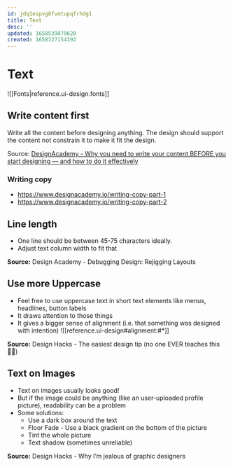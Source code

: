 ```yaml
---
id: jdq1espvg8fvmtupqfrhdg1
title: Text
desc: ''
updated: 1658539079620
created: 1658327154392
---
```

# Text

![[Fonts|reference.ui-design.fonts]]

## Write content first
Write all the content before designing anything. The design should support the content not constrain it to make it
fit the design.

Source: [DesignAcademy - Why you need to write your content BEFORE you start designing — and how to do it effectively](https://www.designacademy.io/content-first)

### Writing copy
- https://www.designacademy.io/writing-copy-part-1
- https://www.designacademy.io/writing-copy-part-2

## Line length
- One line should be between 45-75 characters ideally.
- Adjust text column width to fit that

**Source:** Design Academy - Debugging Design: Rejigging Layouts

## Use more Uppercase
- Feel free to use uppercase text in short text elements like menus, headlines, button labels
- It draws attention to those things
- It gives a bigger sense of alignment (i.e. that something was designed with intention)
  ![[reference.ui-design#alignment:#*]]

**Source:** Design Hacks - The easiest design tip (no one EVER teaches this 🤦‍♂️)

## Text on Images
- Text on images usually looks good!
- But if the image could be anything (like an user-uploaded profile picture), readability can be a problem
- Some solutions:
  - Use a dark box around the text
  - Floor Fade - Use a black gradient on the bottom of the picture
  - Tint the whole picture
  - Text shadow (sometimes unreliable)

**Source:** Design Hacks - Why I’m jealous of graphic designers

